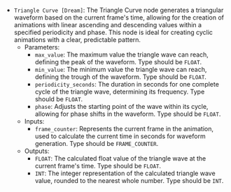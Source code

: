 - `Triangle Curve [Dream]`: The Triangle Curve node generates a triangular waveform based on the current frame's time, allowing for the creation of animations with linear ascending and descending values within a specified periodicity and phase. This node is ideal for creating cyclic animations with a clear, predictable pattern.
    - Parameters:
        - `max_value`: The maximum value the triangle wave can reach, defining the peak of the waveform. Type should be `FLOAT`.
        - `min_value`: The minimum value the triangle wave can reach, defining the trough of the waveform. Type should be `FLOAT`.
        - `periodicity_seconds`: The duration in seconds for one complete cycle of the triangle wave, determining its frequency. Type should be `FLOAT`.
        - `phase`: Adjusts the starting point of the wave within its cycle, allowing for phase shifts in the waveform. Type should be `FLOAT`.
    - Inputs:
        - `frame_counter`: Represents the current frame in the animation, used to calculate the current time in seconds for waveform generation. Type should be `FRAME_COUNTER`.
    - Outputs:
        - `FLOAT`: The calculated float value of the triangle wave at the current frame's time. Type should be `FLOAT`.
        - `INT`: The integer representation of the calculated triangle wave value, rounded to the nearest whole number. Type should be `INT`.
